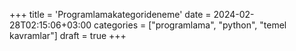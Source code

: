 +++
title = 'Programlamakategorideneme'
date = 2024-02-28T02:15:06+03:00
categories = ["programlama", "python", "temel kavramlar"]
draft = true
+++
